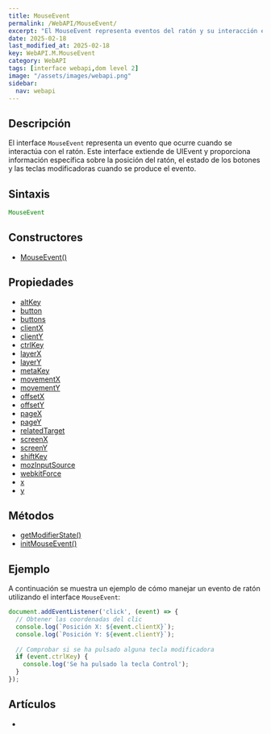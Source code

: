```yaml
---
title: MouseEvent
permalink: /WebAPI/MouseEvent/
excerpt: "El MouseEvent representa eventos del ratón y su interacción en la interfaz web."
date: 2025-02-18
last_modified_at: 2025-02-18
key: WebAPI.M.MouseEvent
category: WebAPI
tags: [interface webapi,dom level 2]
image: "/assets/images/webapi.png"
sidebar:
  nav: webapi
---
```


## Descripción


El interface `MouseEvent` representa un evento que ocurre cuando se interactúa con el ratón. Este interface extiende de UIEvent y proporciona información específica sobre la posición del ratón, el estado de los botones y las teclas modificadoras cuando se produce el evento.


## Sintaxis


```javascript
MouseEvent
```


## Constructores

- [MouseEvent()](https://www.w3api.com/WebAPI/MouseEvent/MouseEvent/)

## Propiedades

- [altKey](https://www.w3api.com/WebAPI/MouseEvent/altKey/)
- [button](https://www.w3api.com/WebAPI/MouseEvent/button/)
- [buttons](https://www.w3api.com/WebAPI/MouseEvent/buttons/)
- [clientX](https://www.w3api.com/WebAPI/MouseEvent/clientX/)
- [clientY](https://www.w3api.com/WebAPI/MouseEvent/clientY/)
- [ctrlKey](https://www.w3api.com/WebAPI/MouseEvent/ctrlKey/)
- [layerX](https://www.w3api.com/WebAPI/MouseEvent/layerX/)
- [layerY](https://www.w3api.com/WebAPI/MouseEvent/layerY/)
- [metaKey](https://www.w3api.com/WebAPI/MouseEvent/metaKey/)
- [movementX](https://www.w3api.com/WebAPI/MouseEvent/movementX/)
- [movementY](https://www.w3api.com/WebAPI/MouseEvent/movementY/)
- [offsetX](https://www.w3api.com/WebAPI/MouseEvent/offsetX/)
- [offsetY](https://www.w3api.com/WebAPI/MouseEvent/offsetY/)
- [pageX](https://www.w3api.com/WebAPI/MouseEvent/pageX/)
- [pageY](https://www.w3api.com/WebAPI/MouseEvent/pageY/)
- [relatedTarget](https://www.w3api.com/WebAPI/MouseEvent/relatedTarget/)
- [screenX](https://www.w3api.com/WebAPI/MouseEvent/screenX/)
- [screenY](https://www.w3api.com/WebAPI/MouseEvent/screenY/)
- [shiftKey](https://www.w3api.com/WebAPI/MouseEvent/shiftKey/)
- [mozInputSource](https://www.w3api.com/WebAPI/MouseEvent/mozInputSource/)
- [webkitForce](https://www.w3api.com/WebAPI/MouseEvent/webkitForce/)
- [x](https://www.w3api.com/WebAPI/MouseEvent/x/)
- [y](https://www.w3api.com/WebAPI/MouseEvent/y/)

## Métodos

- [getModifierState()](https://www.w3api.com/WebAPI/MouseEvent/getModifierState/)
- [initMouseEvent()](https://www.w3api.com/WebAPI/MouseEvent/initMouseEvent/)

## Ejemplo


A continuación se muestra un ejemplo de cómo manejar un evento de ratón utilizando el interface `MouseEvent`:


```javascript
document.addEventListener('click', (event) => {
  // Obtener las coordenadas del clic
  console.log(`Posición X: ${event.clientX}`);
  console.log(`Posición Y: ${event.clientY}`);
  
  // Comprobar si se ha pulsado alguna tecla modificadora
  if (event.ctrlKey) {
    console.log('Se ha pulsado la tecla Control');
  }
});
```


## Artículos

- 
